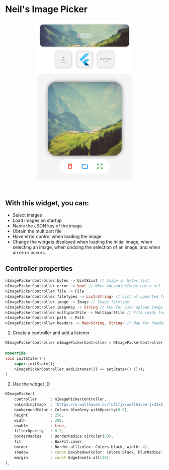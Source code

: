 # Neil's Image Picker


<p align="center">
    <img src="https://raw.githubusercontent.com/nycm1989/nImagePicker/main/screens/1.png" alt="" style="width:300px;">
    <img src="https://raw.githubusercontent.com/nycm1989/nImagePicker/main/screens/2.png" alt="" style="width:300px;">
</p>

<p align="center">
    <img src="https://raw.githubusercontent.com/nycm1989/nImagePicker/main/screens/3.png" alt="" style="width:300px;">
    <img src="https://raw.githubusercontent.com/nycm1989/nImagePicker/main/screens/4.png" alt="" style="width:300px;">
</p>



## With this widget, you can:
- Select images
- Load images on startup
- Name the JSON key of the image
- Obtain the multipart file
- Have error control when loading the image
- Change the widgets displayed when loading the initial image, when selecting an image, when undoing the selection of an image, and when an error occurs.

## Controller properties
```dart
nImagePickerController.bytes -> Uint8List // Image in bytes list
nImagePickerController.error -> bool // When onLoadingImage has a url
nImagePickerController.file -> File
nImagePickerController.fileTypes -> List<String> // List of upported formats
nImagePickerController.image -> Image // Image filetype
nImagePickerController.imageKey -> String // key for json upload image
nImagePickerController.multipartFile -> MultipartFile // File ready for upload
nImagePickerController.path -> Path
nImagePickerController.headers -> Map<String, String> // Map for headers, this need a backend open port for your domain
```

1. Create a controller and add a listener

```dart
NImagePickerController nImagePickerController = NImagePickerController();

@override
void initState() {
    super.initState();
    nImagePickerController.addListener(() => setState(() {}));
}
```

2. Use the widget ;D

```dart
NImagePicker(
    controller      : nImagePickerController,
    onLoadingImage  : 'https://w.wallhaven.cc/full/jx/wallhaven-jxd1x5.jpg',
    bankgroundColor : Colors.blueGrey.withOpacity(0.5),
    height          : 250,
    width           : 250,
    enable          : true,
    filterOpacity   : 0.2,
    borderRadius    : BorderRadius.circular(50),
    fit             : BoxFit.cover,
    border          : Border.all(color: Colors.black, width: 4),
    shadow          : const BoxShadow(color: Colors.black, blurRadius: 10, blurStyle: BlurStyle.outer),
    margin          : const EdgeInsets.all(40),
),

```




